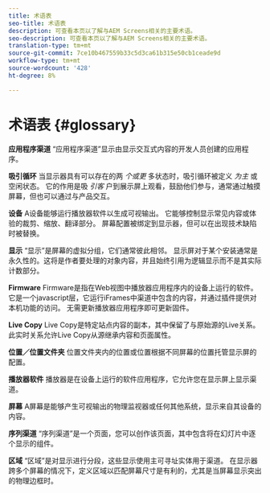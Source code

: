 ```yaml
---
title: 术语表
seo-title: 术语表
description: 可查看本页以了解与AEM Screens相关的主要术语。
seo-description: 可查看本页以了解与AEM Screens相关的主要术语。
translation-type: tm+mt
source-git-commit: 7ce10b467559b33c5d3ca61b315e50cb1ceade9d
workflow-type: tm+mt
source-wordcount: '428'
ht-degree: 8%

---
```



# 术语表 {#glossary}

**应用程序渠道** “应用程序渠道”显示由显示交互式内容的开发人员创建的应用程序。

**吸引循环** 当显示器具有可以存在的两 *个或更* 多状态时，吸引循环被定义 *为主* 或空闲状态。 它的作用是吸 *引客* 户到展示屏上观看，鼓励他们参与，通常通过触摸屏幕，但也可以通过与产品交互。

**设备** A设备能够运行播放器软件以生成可视输出。 它能够控制显示常见内容或体验的裁剪、缩放、翻译部分。 屏幕配置被绑定到显示器，但可以在出现技术缺陷时被替换。

**显示** “显示”是屏幕的虚拟分组，它们通常彼此相邻。 显示屏对于某个安装通常是永久性的。这将是作者要处理的对象内容，并且始终引用为逻辑显示而不是其实际计数部分。

**Firmware** Firmware是指在Web视图中播放器应用程序内的设备上运行的软件。 它是一个javascript层，它运行iFrames中渠道中包含的内容，并通过插件提供对本机功能的访问。 无需更新播放器应用程序即可更新固件。

**Live Copy** Live Copy是特定站点内容的副本，其中保留了与原始源的Live关系。 此实时关系允许Live Copy从源继承内容和页面属性。

**位置／位置文件夹** 位置文件夹内的位置或位置根据不同屏幕的位置托管显示屏的配置。

**播放器软件** 播放器是在设备上运行的软件应用程序，它允许您在显示屏上显示渠道。

**屏幕** A屏幕是能够产生可视输出的物理监视器或任何其他系统，显示来自其设备的内容。

**序列渠道** “序列渠道”是一个页面，您可以创作该页面，其中包含将在幻灯片中逐个显示的组件。

**区域** “区域”是对显示进行分段，这些显示使用主可寻址实体用于渠道。 在显示器跨多个屏幕的情况下，定义区域以匹配屏幕尺寸是有利的，尤其是当屏幕显示突出的物理边框时。
